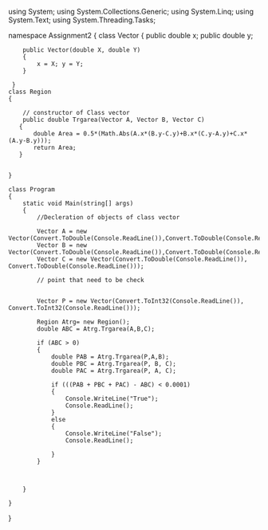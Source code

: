 using System;
using System.Collections.Generic;
using System.Linq;
using System.Text;
using System.Threading.Tasks;

namespace Assignment2
{
    class Vector
    {
        public double x;
        public double y;
    


        public Vector(double X, double Y)
        {
            x = X; y = Y;
        }

     }
    class Region
    {

        // constructor of Class vector
        public double Trgarea(Vector A, Vector B, Vector C)
       {
           double Area = 0.5*(Math.Abs(A.x*(B.y-C.y)+B.x*(C.y-A.y)+C.x*(A.y-B.y)));
           return Area;
       }


    }

    class Program
    {
        static void Main(string[] args)
        {
            //Decleration of objects of class vector 

            Vector A = new Vector(Convert.ToDouble(Console.ReadLine()),Convert.ToDouble(Console.ReadLine()));
            Vector B = new Vector(Convert.ToDouble(Console.ReadLine()),Convert.ToDouble(Console.ReadLine()));
            Vector C = new Vector(Convert.ToDouble(Console.ReadLine()), Convert.ToDouble(Console.ReadLine()));

            // point that need to be check


            Vector P = new Vector(Convert.ToInt32(Console.ReadLine()), Convert.ToInt32(Console.ReadLine()));

            Region Atrg= new Region();
            double ABC = Atrg.Trgarea(A,B,C);

            if (ABC > 0)
            {
                double PAB = Atrg.Trgarea(P,A,B);
                double PBC = Atrg.Trgarea(P, B, C);
                double PAC = Atrg.Trgarea(P, A, C);

                if (((PAB + PBC + PAC) - ABC) < 0.0001)
                {
                    Console.WriteLine("True");
                    Console.ReadLine();
                }
                else
                {
                    Console.WriteLine("False");
                    Console.ReadLine();

                }
            }

        

        }

    }

}
